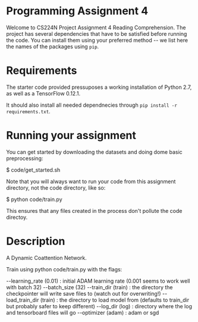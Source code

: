 # Programming Assignment 4
Welcome to CS224N Project Assignment 4 Reading Comprehension.
The project has several dependencies that have to be satisfied before running the code. You can install them using your preferred method -- we list here the names of the packages using `pip`.

# Requirements

The starter code provided pressuposes a working installation of Python 2.7, as well as a TensorFlow 0.12.1.

It should also install all needed dependnecies through
`pip install -r requirements.txt`.

# Running your assignment

You can get started by downloading the datasets and doing dome basic preprocessing:

$ code/get_started.sh

Note that you will always want to run your code from this assignment directory, not the code directory, like so:

$ python code/train.py

This ensures that any files created in the process don't pollute the code directoy.


# Description

A Dynamic Coattention Network.

Train using python code/train.py with the flags:

--learning_rate (0.01) : initial ADAM learning rate (0.001 seems to work well with batch 32)
--batch_size (32)
--train_dir (train) : the directory the checkpointer will write save files to (watch out for overwriting!)
--load_train_dir (train) : the directory to load model from (defaults to train_dir but probably safer to keep different)
--log_dir (log) : directory where the log and tensorboard files will go
--optimizer (adam) : adam or sgd




